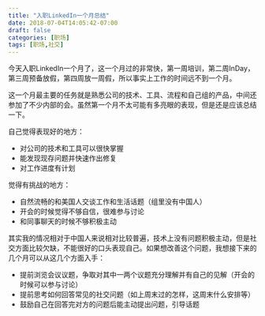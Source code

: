 ```yaml
---
title: "入职LinkedIn一个月总结"
date: 2018-07-04T14:05:42-07:00
draft: false
categories: [职场]
tags: [职场,社交]
---
```


今天入职LinkedIn一个月了，这一个月过的非常快，第一周培训，第二周InDay，第三周预备放假，第四周放一周假，所以事实上工作的时间远不到一个月。

这一个月最主要的任务就是熟悉公司的技术、工具、流程和自己组的产品，中间还参加了不少内部的会。虽然第一个月不太可能有多亮眼的表现，但是还是应该总结一下。

自己觉得表现好的地方：

- 对公司的技术和工具可以很快掌握
- 能发现现存问题并快速作出修复
- 对工作进度有计划

觉得有挑战的地方：

- 自然流畅的和美国人交谈工作和生活话题（组里没有中国人）
- 开会的时候觉得不够自信，很难参与讨论
- 和同事聊天的时候不够积极主动

其实我的情况相对于中国人来说相对比较普遍，技术上没有问题积极主动，但是社交方面比较欠缺，不能很好的口头表现自己。如果想改善这个问题，我想接下来的几个月可以从这几个方面入手：

- 提前浏览会议议题，争取对其中一两个议题充分理解并有自己的见解（开会的时候可以参与讨论）
- 提前思考如何回答常见的社交问题（如上周末过的怎样，这周末什么安排等）
- 鼓励自己在回答完对方的问题后能主动提出问题，引导话题